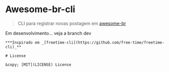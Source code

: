 # Awesome-br-cli
> CLI para registrar novas postagem em [awesome-br](https://github.com/awesome-br)

Em desenvolvimento... veja a branch dev
```
***Inspirado em _[freetime-cli](https://github.com/free-time/freetime-cli)_**

# License

&copy; [MIT](LICENSE) License

